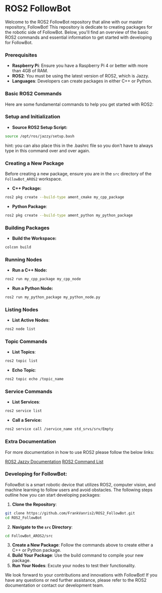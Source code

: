 # ROS2 FollowBot
Welcome to the ROS2 FollowBot repository that aline with our master repository, FollowBot! This repository
is dedicate to creating packages for the robotic side of FollowBot. Below, you'll find an overview of the basic ROS2 
commands and essential information to get started with developing for FollowBot.

### Prerequisites
* **Raspberry Pi**: Ensure you have a Raspberry Pi 4 or better with more than 4GB of RAM.
* **ROS2**: You must be using the latest version of ROS2, which is Jazzy.
* **Languages**: Developers can create packages in either C++ or Python.

### Basic ROS2 Commands
Here are some fundamental commands to help you get started with ROS2:

### Setup and Initialization
* **Source ROS2 Setup Script:**
```bash
source /opt/ros/jazzy/setup.bash
```
hint: you can also place this in the .bashrc file so you don't have to always type in this command over and over again.

### Creating a New Package
Before creating a new package, ensure you are in the `src` directory of the `FollowBot_AROS2` workspace.

* **C++ Package:**
```bash
ros2 pkg create --build-type ament_cmake my_cpp_package
```

* **Python Package**:
```bash
ros2 pkg create --build-type ament_python my_python_package
```

### Building Packages
* **Build the Workspace:**
```bash
colcon build
```

### Running Nodes
* **Run a C++ Node:**
```bash
ros2 run my_cpp_package my_cpp_node
```
* **Run a Python Node:**
```bash
ros2 run my_python_package my_python_node.py
```

### Listing Nodes
* **List Active Nodes**:
```bash
ros2 node list
```

### Topic Commands
* **List Topics**:
```bash
ros2 topic list
```
* **Echo Topic**:
```bash
ros2 topic echo /topic_name
```

### Service Commands
* **List Services**:
```bash
ros2 service list
```
* **Call a Service:**
```bash
ros2 service call /service_name std_srvs/srv/Empty
```

### Extra Documentation
For more documentation in how to use ROS2 please follow the below links:

[ROS2 Jazzy Documentation](https://docs.ros.org/en/jazzy/Installation.html)
[ROS2 Command List](https://github.com/FrankVanris2/ROS2_FollowBot/blob/master/Documentation/ROS2_Important_Commands.md)
### Developing for FollowBot:
FollowBot is a smart robotic device that utilizes ROS2, computer vision, and machine learning to follow users and avoid obstacles.
The following steps outline how you can start developing packages:

1. **Clone the Repository**:
```bash
git clone https://github.com/FrankVanris2/ROS2_FollowBot.git
cd ROS2_FollowBot
```
2. **Navigate to the `src` Directory**:
```bash
cd FollowBot_AROS2/src
```
3. **Create a New Package**: Follow the commands above to create either a C++ or Python package.
4. **Build Your Package**: Use the build command to compile your new package.
5. **Run Your Nodes**: Excute your nodes to test their functionality.

We look forward to your contributions and innovations with FollowBot! If you have any questions or ned further assistance, please refer to the ROS2 documentation or contact our development team.
